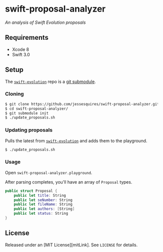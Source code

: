 # swift-proposal-analyzer

*An analysis of Swift Evolution proposals*

## Requirements

- Xcode 8
- Swift 3.0

## Setup

The [`swift-evolution`](https://github.com/apple/swift-evolution) repo is a [git submodule](https://git-scm.com/book/en/v2/Git-Tools-Submodules).

### Cloning

```bash
$ git clone https://github.com/jessesquires/swift-proposal-analyzer.git
$ cd swift-proposal-analyzer/
$ git submodule init
$ ./update_proposals.sh
```

### Updating proposals

Pulls the latest from [`swift-evolution`](https://github.com/apple/swift-evolution) and adds them to the playground.

```bash
$ ./update_proposals.sh
```

### Usage

Open `swift-proposal-analyzer.playground`.

After parsing completes, you'll have an array of `Proposal` types. 

```swift
public struct Proposal {
    public let title: String
    public let seNumber: String
    public let fileName: String
    public let authors: [String]
    public let status: String
}
```

## License

Released under an [MIT License][mitLink]. See `LICENSE` for details.
